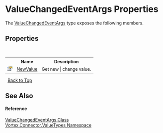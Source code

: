 # ValueChangedEventArgs Properties
 

The <a href="T_Vortex_Connector_ValueTypes_ValueChangedEventArgs.md">ValueChangedEventArgs</a> type exposes the following members.


## Properties
&nbsp;<table><tr><th></th><th>Name</th><th>Description</th></tr><tr><td>![Public property](media/pubproperty.gif "Public property")</td><td><a href="P_Vortex_Connector_ValueTypes_ValueChangedEventArgs_NewValue.md">NewValue</a></td><td>
Get new | change value.</td></tr></table>&nbsp;
<a href="#valuechangedeventargs-properties">Back to Top</a>

## See Also


#### Reference
<a href="T_Vortex_Connector_ValueTypes_ValueChangedEventArgs.md">ValueChangedEventArgs Class</a><br /><a href="N_Vortex_Connector_ValueTypes.md">Vortex.Connector.ValueTypes Namespace</a><br />